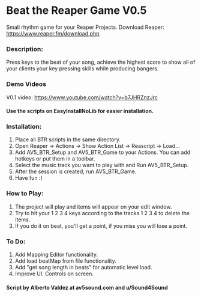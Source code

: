 # Beat the Reaper Game V0.5

Small rhythm game for your Reaper Projects. Download Reaper: https://www.reaper.fm/download.php

### Description: 
Press keys to the beat of your song, achieve the highest score to show 
all of your clients your key pressing skills while producing bangers.

### Demo Videos
V0.1 video: https://www.youtube.com/watch?v=b7JHRZnzJrc

#### Use the scripts on EasyInstallNoLib for easier installation.

### Installation: 
1. Place all BTR scripts in the same directory.
2. Open Reaper -> Actions -> Show Action List -> Reascript -> Load...
3. Add AV5_BTR_Setup and AV5_BTR_Game to your Actions. You can add hotkeys or put them in a toolbar.
4. Select the music track you want to play with and Run AV5_BTR_Setup.
5. After the session is created, run AV5_BTR_Game.
6. Have fun :)

### How to Play:
1. The project will play and items will appear on your edit window.
2. Try to hit your 1 2 3 4 keys according to the tracks 1 2 3 4 to delete the items.
3. If you do it on beat, you'll get a point, if you miss you will lose a point.

### To Do:
1. Add Mapping Editor functionality.
2. Add load beatMap from file functionality.
3. Add "get song length in beats" for automatic level load.
4. Improve UI. Controls on screen.

#### Script by Alberto Valdez at av5sound.com and u/Sound4Sound
